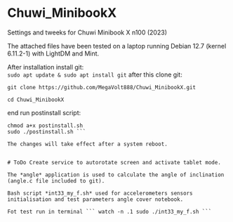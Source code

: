 # Chuwi_MinibookX
Settings and tweeks for Chuwi Minibook X n100 (2023)

The attached files have been tested on a laptop running Debian 12.7 (kernel 6.11.2-1) with LightDM and Mint.

After installation install git:  
``` sudo apt update & sudo apt install git ```
after this clone git:
```
git clone https://github.com/MegaVolt888/Chuwi_MinibookX.git

cd Chuwi_MinibookX
```
end run postinstall script:
```
chmod a+x postinstall.sh
sudo ./postinstall.sh ```

The changes will take effect after a system reboot.


# ToDo Create service to autorotate screen and activate tablet mode.

The *angle* application is used to calculate the angle of inclination (angle.c file included to git).

Bash script *int33_my_f.sh* used for accelerometers sensors initialisation and test parameters angle cover notebook.

Fot test run in terminal ``` watch -n .1 sudo ./int33_my_f.sh ```
